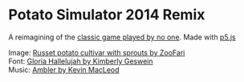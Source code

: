 # Potato Simulator 2014 Remix
A reimagining of the [classic game played by no one](https://www.youtube.com/watch?v=zwTw--dh9jM). Made with [p5.js](https://p5js.org/)

Image: [Russet potato cultivar with sprouts by ZooFari](https://commons.wikimedia.org/wiki/File:Russet_potato_cultivar_with_sprouts.jpg)  
Font: [Gloria Hallelujah by Kimberly Geswein](https://fonts.google.com/specimen/Gloria+Hallelujah)  
Music: [Ambler by Kevin MacLeod](https://incompetech.com/music/royalty-free/index.html?isrc=USUAN1300019)
